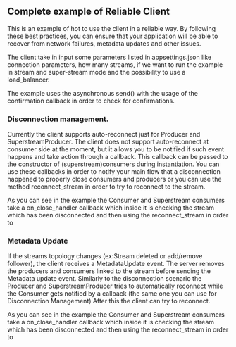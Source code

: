 Complete example of Reliable Client
---

This is an example of hot to use the client in a reliable way. By following these best practices, you can ensure that your
application will be able to recover from network failures, metadata updates and other issues.

The client take in input some parameters listed in appsettings.json like connection parameters, how many streams, if we want 
to run the example in stream and super-stream mode and the possibility to use a load_balancer.

The example uses the asynchronous send() with the usage of the confirmation callback in order to check for confirmations.

### Disconnection management.

Currently the client supports auto-reconnect just for Producer and SuperstreamProducer.
The client does not support auto-reconnect at consumer side at the moment, but it allows you to be notified if such event happens and take action through a callback.
This callback can be passed to the constructor of (superstream)consumers during instantiation.
You can use these callbacks in order to notify your main flow that a disconnection happened to properly close consumers and producers or you can use the method reconnect_stream in order to try to reconnect to the stream.

As you can see in the example the Consumer and Superstream consumers take a on_close_handler callback which inside it is
checking the stream which has been disconnected and then using the reconnect_stream in order to 

### Metadata Update
If the streams topology changes (ex:Stream deleted or add/remove follower), the client receives a MetadataUpdate event.
The server removes the producers and consumers linked to the stream before sending the Metadata update event.
Similarly to the disconnection scenario the Producer and SuperstreamProducer tries to automatically reconnect while the 
Consumer gets notified by a callback (the same one you can use for Disconnection Management)
After this the client can try to reconnect.

As you can see in the example the Consumer and Superstream consumers take a on_close_handler callback which inside it is
checking the stream which has been disconnected and then using the reconnect_stream in order to
